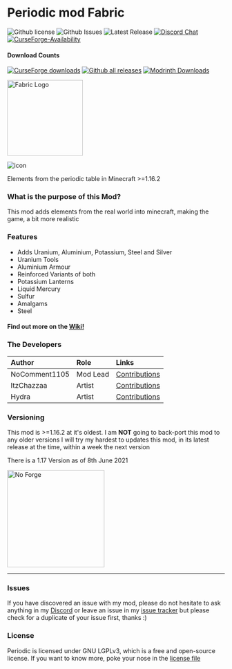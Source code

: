 # Periodic mod Fabric
![Github license](https://img.shields.io/github/license/NoComment1105/periodic-mod-fabric.svg?label=License)
![Github Issues](https://img.shields.io/github/issues/NoComment1105/periodic-mod-fabric.svg?label=Issues)
![Latest Release](https://img.shields.io/github/v/release/NoComment1105/periodic-mod-fabric?label=Latest%20Release)
[![Discord Chat](https://img.shields.io/badge/Chat%20on-Discord-7289DA)](https://discord.gg/28N2Eeq2tT)
[![CurseForge-Availability](http://cf.way2muchnoise.eu/versions/periodic.svg)](https://www.curseforge.com/minecraft/mc-mods/periodic)


#### Download Counts
[![CurseForge downloads](http://cf.way2muchnoise.eu/full_470001_downloads.svg)](https://www.curseforge.com/minecraft/mc-mods/periodic)
[![Github all releases](https://img.shields.io/github/downloads/NoComment1105/periodic-mod-fabric/total.svg?label=Downloads%20From%20GH)](https://GitHub.com/NoComment1105/periodic-mod-fabric/releases/)
[![Modrinth Downloads](https://img.shields.io/badge/dynamic/json?color=blue&label=Modrinth&query=downloads&url=https%3A%2F%2Fapi.modrinth.com%2Fapi%2Fv1%2Fmod%2F5XACEUIs)](https://www.modrinth.com/mod/periodic)

<a href="https://www.modrinth.com/mod/fabric-api" rel="nofollow"><img src="https://i.imgur.com/Ol1Tcf8.png" alt="Fabric Logo" width="175"></a>

![icon](https://user-images.githubusercontent.com/67918617/114305880-e376fb00-9ad1-11eb-8570-781b69107165.png)


Elements from the periodic table in Minecraft >=1.16.2


### What is the purpose of this Mod?
This mod adds elements from the real world into minecraft, making the game, a bit more realistic

### Features
* Adds Uranium, Aluminium, Potassium, Steel and Silver
* Uranium Tools
* Aluminium Armour
* Reinforced Variants of both
* Potassium Lanterns
* Liquid Mercury
* Sulfur
* Amalgams
* Steel

#### Find out more on the [Wiki!](https://github.com/NoComment1105/periodic-mod-fabric/wiki#welcome-to-the-periodic-wiki)

### The Developers

| Author   | Role   | Links   |
|:---------|:-------|:--------|
| NoComment1105 | Mod Lead | [Contributions](https://github.com/NoComment1105/periodic-mod-fabric/commits?author=NoComment1105) |
| ItzChazzaa | Artist | [Contributions](https://github.com/NoComment1105/periodic-mod-fabric/commits?author=ItzChazzaa) |
| Hydra | Artist | [Contributions](https://www.github.com/NoComment1105/periodic-mod-fabric/commits?author=SerumHydra) |

### Versioning
This mod is >=1.16.2 at it's oldest. I am **NOT** going to back-port this mod to any older versions
I will try my hardest to updates this mod, in its latest release at the time, within a week the next version

There is a 1.17 Version as of 8th June 2021

<img src="https://user-images.githubusercontent.com/67918617/115963692-69eefc00-a518-11eb-9a4b-28196a8ea004.png" alt="No Forge" width="225"></a>


----

### Issues
If you have discovered an issue with my mod, please do not hesitate to ask anything in my [Discord](https://discord.gg/28N2Eeq2tT) or leave an issue in my [issue tracker](https://www.github.com/NoComment1105/periodic-mod-fabric/issues) but please check for a duplicate of your issue first, thanks :)

### License
Periodic is licensed under GNU LGPLv3, which is a free and open-source license. If you want to know more, poke your nose in the [license file](https://github.com/NoComment1105/periodic-mod-fabric/blob/1.16.x/main/LICENSE)
